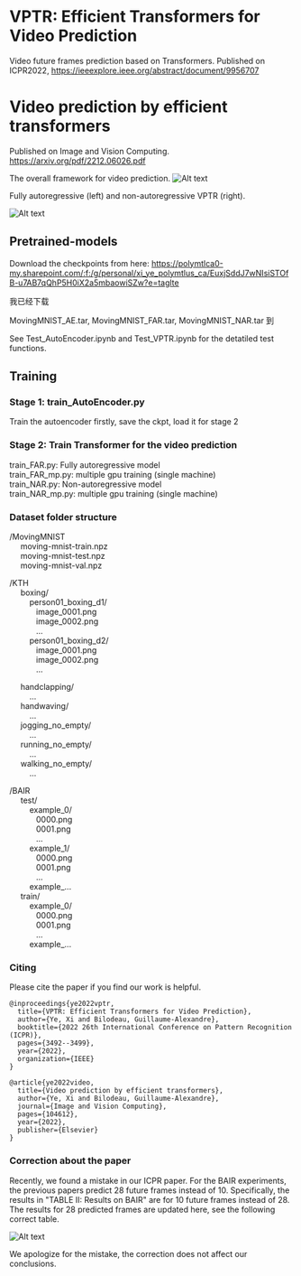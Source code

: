 # VPTR: Efficient Transformers for Video Prediction
Video future frames prediction based on Transformers. Published on ICPR2022, https://ieeexplore.ieee.org/abstract/document/9956707

# Video prediction by efficient transformers
Published on Image and Vision Computing. https://arxiv.org/pdf/2212.06026.pdf

The overall framework for video prediction.
![Alt text](./docs/Framework.png?raw=true "Title")

Fully autoregressive (left) and non-autoregressive VPTR (right).

![Alt text](./docs/VPTR.png?raw=true "Title")

## Pretrained-models
Download the checkpoints from here: https://polymtlca0-my.sharepoint.com/:f:/g/personal/xi_ye_polymtlus_ca/EuxjSddJ7wNIsiSTOfB-u7AB7qQhP5H0iX2a5mbaowiSZw?e=taglte

我已经下载

MovingMNIST_AE.tar, MovingMNIST_FAR.tar, MovingMNIST_NAR.tar 到 

See Test_AutoEncoder.ipynb and Test_VPTR.ipynb for the detatiled test functions.

## Training
### Stage 1: train_AutoEncoder.py
Train the autoencoder firstly, save the ckpt, load it for stage 2


### Stage 2: Train Transformer for the video prediction
train_FAR.py: Fully autoregressive model \
train_FAR_mp.py: multiple gpu training (single machine) \
train_NAR.py: Non-autoregressive model \
train_NAR_mp.py: multiple gpu training (single machine)




### Dataset folder structure
/MovingMNIST \
  &nbsp;&nbsp;&nbsp;&nbsp; moving-mnist-train.npz \
  &nbsp;&nbsp;&nbsp;&nbsp; moving-mnist-test.npz \
  &nbsp;&nbsp;&nbsp;&nbsp; moving-mnist-val.npz

/KTH \
  &nbsp;&nbsp;&nbsp;&nbsp; boxing/ \
  &nbsp;&nbsp;&nbsp;&nbsp;&nbsp;&nbsp;&nbsp;&nbsp; person01_boxing_d1/ \
  &nbsp;&nbsp;&nbsp;&nbsp;&nbsp;&nbsp;&nbsp;&nbsp;&nbsp;&nbsp;&nbsp; image_0001.png \
  &nbsp;&nbsp;&nbsp;&nbsp;&nbsp;&nbsp;&nbsp;&nbsp;&nbsp;&nbsp;&nbsp; image_0002.png \
  &nbsp;&nbsp;&nbsp;&nbsp;&nbsp;&nbsp;&nbsp;&nbsp;&nbsp;&nbsp;&nbsp; ... \
  &nbsp;&nbsp;&nbsp;&nbsp;&nbsp;&nbsp;&nbsp;&nbsp; person01_boxing_d2/ \
  &nbsp;&nbsp;&nbsp;&nbsp;&nbsp;&nbsp;&nbsp;&nbsp;&nbsp;&nbsp;&nbsp; image_0001.png \
  &nbsp;&nbsp;&nbsp;&nbsp;&nbsp;&nbsp;&nbsp;&nbsp;&nbsp;&nbsp;&nbsp; image_0002.png \
  &nbsp;&nbsp;&nbsp;&nbsp;&nbsp;&nbsp;&nbsp;&nbsp;&nbsp;&nbsp;&nbsp; ... 

  &nbsp;&nbsp;&nbsp;&nbsp; handclapping/ \
  &nbsp;&nbsp;&nbsp;&nbsp;&nbsp;&nbsp;&nbsp;&nbsp; ... \
  &nbsp;&nbsp;&nbsp;&nbsp; handwaving/ \
  &nbsp;&nbsp;&nbsp;&nbsp;&nbsp;&nbsp;&nbsp;&nbsp; ... \
  &nbsp;&nbsp;&nbsp;&nbsp; jogging_no_empty/ \
  &nbsp;&nbsp;&nbsp;&nbsp;&nbsp;&nbsp;&nbsp;&nbsp; ... \
  &nbsp;&nbsp;&nbsp;&nbsp; running_no_empty/ \
  &nbsp;&nbsp;&nbsp;&nbsp;&nbsp;&nbsp;&nbsp;&nbsp; ... \
  &nbsp;&nbsp;&nbsp;&nbsp; walking_no_empty/ \
  &nbsp;&nbsp;&nbsp;&nbsp;&nbsp;&nbsp;&nbsp;&nbsp; ...


/BAIR \
  &nbsp;&nbsp;&nbsp;&nbsp; test/ \
  &nbsp;&nbsp;&nbsp;&nbsp;&nbsp;&nbsp;&nbsp;&nbsp; example_0/ \
  &nbsp;&nbsp;&nbsp;&nbsp;&nbsp;&nbsp;&nbsp;&nbsp;&nbsp;&nbsp;&nbsp; 0000.png \
  &nbsp;&nbsp;&nbsp;&nbsp;&nbsp;&nbsp;&nbsp;&nbsp;&nbsp;&nbsp;&nbsp; 0001.png \
  &nbsp;&nbsp;&nbsp;&nbsp;&nbsp;&nbsp;&nbsp;&nbsp;&nbsp;&nbsp;&nbsp; ... \
  &nbsp;&nbsp;&nbsp;&nbsp;&nbsp;&nbsp;&nbsp;&nbsp; example_1/ \
  &nbsp;&nbsp;&nbsp;&nbsp;&nbsp;&nbsp;&nbsp;&nbsp;&nbsp;&nbsp;&nbsp; 0000.png \
  &nbsp;&nbsp;&nbsp;&nbsp;&nbsp;&nbsp;&nbsp;&nbsp;&nbsp;&nbsp;&nbsp; 0001.png \
  &nbsp;&nbsp;&nbsp;&nbsp;&nbsp;&nbsp;&nbsp;&nbsp;&nbsp;&nbsp;&nbsp; ... \
  &nbsp;&nbsp;&nbsp;&nbsp;&nbsp;&nbsp;&nbsp;&nbsp; example_... \
&nbsp;&nbsp;&nbsp;&nbsp; train/ \
  &nbsp;&nbsp;&nbsp;&nbsp;&nbsp;&nbsp;&nbsp;&nbsp; example_0/ \
  &nbsp;&nbsp;&nbsp;&nbsp;&nbsp;&nbsp;&nbsp;&nbsp;&nbsp;&nbsp;&nbsp; 0000.png \
  &nbsp;&nbsp;&nbsp;&nbsp;&nbsp;&nbsp;&nbsp;&nbsp;&nbsp;&nbsp;&nbsp; 0001.png \
  &nbsp;&nbsp;&nbsp;&nbsp;&nbsp;&nbsp;&nbsp;&nbsp;&nbsp;&nbsp;&nbsp; ... \
  &nbsp;&nbsp;&nbsp;&nbsp;&nbsp;&nbsp;&nbsp;&nbsp; example_... 

### Citing
   
Please cite the paper if you find our work is helpful.
```
@inproceedings{ye2022vptr,
  title={VPTR: Efficient Transformers for Video Prediction},
  author={Ye, Xi and Bilodeau, Guillaume-Alexandre},
  booktitle={2022 26th International Conference on Pattern Recognition (ICPR)},
  pages={3492--3499},
  year={2022},
  organization={IEEE}
}
```
```
@article{ye2022video,
  title={Video prediction by efficient transformers},
  author={Ye, Xi and Bilodeau, Guillaume-Alexandre},
  journal={Image and Vision Computing},
  pages={104612},
  year={2022},
  publisher={Elsevier}
}
```

### Correction about the paper

Recently, we found a mistake in our ICPR paper. For the BAIR experiments, the previous papers predict 28 future frames instead of 10. Specifically, the results in "TABLE II: Results on BAIR" are for 10 future frames instead of 28. The results for 28 predicted frames are updated here, see the following correct table.

![Alt text](./docs/Table2_Corrected.png?raw=true "Title")

We apologize for the mistake, the correction does not affect our conclusions.
